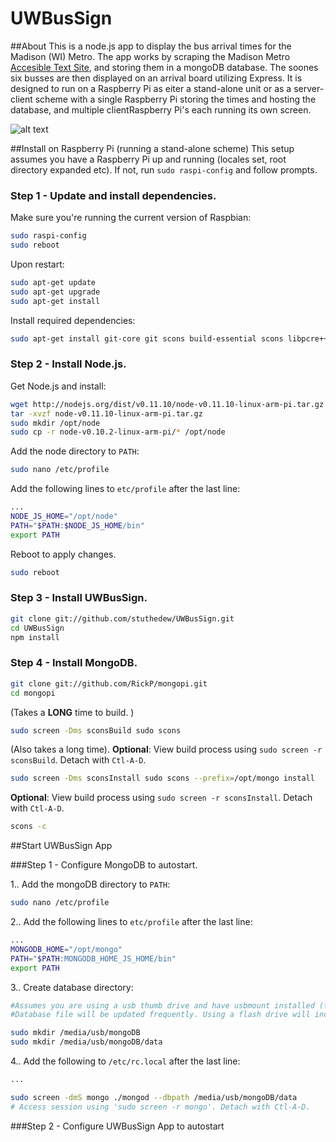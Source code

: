 UWBusSign
=========

##About
This is a node.js app to display the bus arrival times for the Madison (WI) Metro. The app works by scraping the Madison Metro [Accesible Text Site](http://webwatch.cityofmadison.com/webwatch/ada.aspx), and storing them in a mongoDB database. The soones six busses are then displayed on an arrival board utilizing Express. It is designed to run on a Raspberry Pi as eiter a stand-alone unit or as a server-client scheme with a single Raspberry Pi storing the times and hosting the database, and multiple clientRaspberry Pi's each running its own screen.

![alt text](https://raw.github.com/stuthedew/UWBusSign/master/public/images/Screenshot.png "UWBus sign screenshot")


##Install on Raspberry Pi (running a stand-alone scheme)
This setup assumes you have a Raspberry Pi up and running (locales set, root directory expanded etc). If not, run `sudo raspi-config` and follow prompts.

### Step 1 - Update and install dependencies.


Make sure you're running the current version of Raspbian:
```sh
sudo raspi-config
sudo reboot
```

Upon restart:
```sh
sudo apt-get update
sudo apt-get upgrade
sudo apt-get install
```

Install required dependencies:
```sh
sudo apt-get install git-core git scons build-essential scons libpcre++-dev xulrunner-dev libboost-dev libboost-program-options-dev libboost-thread-dev libboost-filesystem-dev screen usbmount
```

### Step 2 - Install Node.js.

Get Node.js and install:
```sh
wget http://nodejs.org/dist/v0.11.10/node-v0.11.10-linux-arm-pi.tar.gz
tar -xvzf node-v0.11.10-linux-arm-pi.tar.gz
sudo mkdir /opt/node
sudo cp -r node-v0.10.2-linux-arm-pi/* /opt/node
```

Add the node directory to `PATH`:
```sh
sudo nano /etc/profile
```
Add the following lines to `etc/profile` after the last line:
```sh
...
NODE_JS_HOME="/opt/node"
PATH="$PATH:$NODE_JS_HOME/bin"
export PATH
```

Reboot to apply changes.
```sh
sudo reboot
```

### Step 3 - Install UWBusSign.

```sh
git clone git://github.com/stuthedew/UWBusSign.git
cd UWBusSign
npm install
```

### Step 4 - Install MongoDB.
```sh
git clone git://github.com/RickP/mongopi.git
cd mongopi
```

(Takes a **LONG** time to build. )
```sh
sudo screen -Dms sconsBuild sudo scons 
```

(Also takes a long time).
**Optional**: View build process using `sudo screen -r sconsBuild`. Detach with `Ctl-A-D`.

```sh
sudo screen -Dms sconsInstall sudo scons --prefix=/opt/mongo install
```

**Optional**: View build process using `sudo screen -r sconsInstall`. Detach with `Ctl-A-D`.

```sh
scons -c
```

##Start UWBusSign App

###Step 1 - Configure MongoDB to autostart.

1.. Add the mongoDB directory to `PATH`:
```sh
sudo nano /etc/profile
```

2.. Add the following lines to `etc/profile` after the last line:
```sh
...
MONGODB_HOME="/opt/mongo"
PATH="$PATH:MONGODB_HOME_JS_HOME/bin"
export PATH
```
3.. Create database directory:
```sh
#Assumes you are using a usb thumb drive and have usbmount installed (from install step 1).
#Database file will be updated frequently. Using a flash drive will increase the longevity of the Raspberry Pi SD card.

sudo mkdir /media/usb/mongoDB
sudo mkdir /media/usb/mongoDB/data
```

4.. Add the following to `/etc/rc.local` after the last line:

```sh
...

sudo screen -dmS mongo ./mongod --dbpath /media/usb/mongoDB/data
# Access session using 'sudo screen -r mongo'. Detach with Ctl-A-D.
```

###Step 2 - Configure UWBusSign App to autostart
